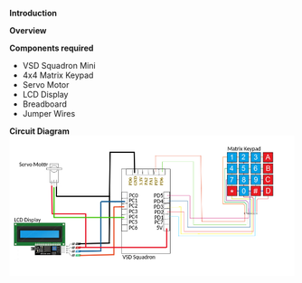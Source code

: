 **Introduction**

**Overview**

**Components required**
- VSD Squadron Mini
- 4x4 Matrix Keypad
- Servo Motor
- LCD Display
- Breadboard
- Jumper Wires

**Circuit Diagram**
![Circuit Diagram](images/Circuit.png)
